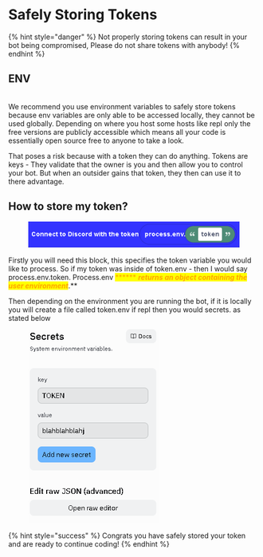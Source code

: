 # Safely Storing Tokens

{% hint style="danger" %}
Not properly storing tokens can result in your bot being compromised,  Please do not share tokens with anybody!
{% endhint %}

## ENV

\
We recommend you use environment variables to safely store tokens because env variables are only able to be accessed locally, they cannot be used globally. Depending on where you host some hosts like repl only the free versions are publicly accessible which means all your code is essentially open source free to anyone to take a look.

That poses a risk because with a token they can do anything. Tokens are keys - They validate that the owner is you and then allow you to control your bot. But when an outsider gains that token, they then can use it to there advantage.

## How to store my token?

<figure><img src="../.gitbook/assets/image (14).png" alt=""><figcaption></figcaption></figure>

Firstly you will need this block, this specifies the token variable you would like to process. So if my token was inside of token.env - then I would say process.env.token. Process.env <mark style="color:orange;">****</mark><mark style="color:orange;">** **</mark>_<mark style="color:orange;">**returns an object containing the user environment**</mark>_<mark style="color:orange;">**.**</mark>

Then depending on the environment you are running the bot, if it is locally you will create a file called token.env if repl then you would secrets. as stated below

<figure><img src="../.gitbook/assets/image (11).png" alt=""><figcaption></figcaption></figure>

{% hint style="success" %}
Congrats you have safely stored your token and are ready to continue coding!
{% endhint %}
